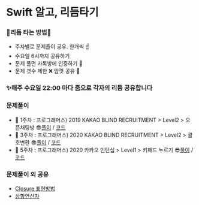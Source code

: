 # Swift 알고, 리듬타기
### 🌊리듬 타는 방법🌊

- 주차별로 문제풀이 공유. 한개씩 ☝️
- 수요일 6시까지 공유하기 
- 문제 풀면 카톡방에 인증하기 🐳
- 문제 갯수 제한 ❌  맘껏 공유 🤩

### ✨매주 수요일 22:00 마다 줌으로 각자의 리듬 공유합니다

### 문제풀이
- 📌 1주차 : 프로그래머스) 2019 KAKAO BLIND RECRUITMENT > Level2 > 오픈채팅방 😎[풀이](https://github.com/29th-SOPT-iOS-SwiftAlgo-Rhythmtagi/KimHyungyu/blob/main/Solution/오픈채팅방.md) / [코드](https://github.com/29th-SOPT-iOS-SwiftAlgo-Rhythmtagi/KimHyungyu/blob/main/오픈채팅방.playground/Contents.swift)
- 📌 3주차 : 프로그래머스) 2020 KAKAO BLIND RECRUITMENT > Level2 > 괄호변환 😎[풀이](https://github.com/29th-SOPT-iOS-SwiftAlgo-Rhythmtagi/KimHyungyu/blob/main/Solution/괄호변환.md) / [코드](https://github.com/29th-SOPT-iOS-SwiftAlgo-Rhythmtagi/KimHyungyu/blob/main/괄호변환.playground/Contents.swift)
- 📌 5주차 : 프로그래머스) 2020 카카오 인턴십 > Level1 > 키패드 누르기 😎[풀이](https://github.com/29th-SOPT-iOS-SwiftAlgo-Rhythmtagi/KimHyungyu/blob/main/Solution/키패드%20누르기.md) / [코드](https://github.com/29th-SOPT-iOS-SwiftAlgo-Rhythmtagi/KimHyungyu/blob/main/키패드%20누르기.playground/Contents.swift)


### 문제풀이 외 공유
- [Closure 표현방법](https://github.com/29th-SOPT-iOS-SwiftAlgo-Rhythmtagi/KimHyungyu/blob/main/StudyMaterial/Closure%20표현방법.md)
- [삼항연산자](https://github.com/29th-SOPT-iOS-SwiftAlgo-Rhythmtagi/KimHyungyu/blob/main/StudyMaterial/삼항연산자.md)
